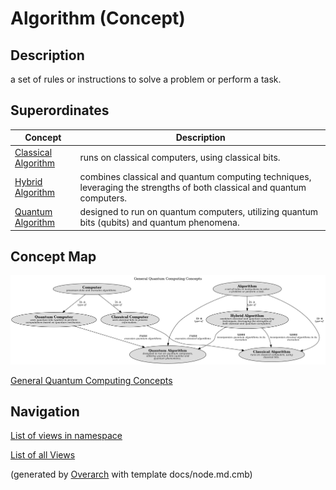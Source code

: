 
# Algorithm (Concept)
## Description
a set of rules or instructions to solve a problem or perform a task.

## Superordinates
| Concept | Description |
|---|---|
| [Classical Algorithm](../../software-development/quantum-computing/classical-algorithm.md)| runs on classical computers, using classical bits. |
| [Hybrid Algorithm](../../software-development/quantum-computing/hybrid-algorithm.md)| combines classical and quantum computing techniques, leveraging the strengths of both classical and quantum computers. |
| [Quantum Algorithm](../../software-development/quantum-computing/quantum-algorithm.md)| designed to run on quantum computers, utilizing quantum bits (qubits) and quantum phenomena. |

## Concept Map
![General Quantum Computing Concepts](../../software-development/quantum-computing/concept-view.png)

[General Quantum Computing Concepts](../../software-development/quantum-computing/concept-view.md)


## Navigation
[List of views in namespace](./views-in-namespace.md)

[List of all Views](../../views.md)


(generated by [Overarch](https://github.com/soulspace-org/overarch) with template docs/node.md.cmb)

